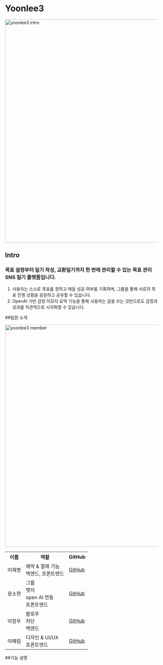 # Yoonlee3
<img width="1302" height="734" alt="yoonlee3 intro" src="https://github.com/user-attachments/assets/e439e101-5a5e-4fcc-bc4e-a3723b369222" />

## Intro
### 목표 설정부터 일기 작성, 교환일기까지 한 번에 관리할 수 있는 목표 관리 SNS 일기 플랫폼입니다.
1. 사용자는 스스로 목표를 정하고 매일 성공 여부를 기록하며, 그룹을 통해 서로의 목표 진행 상황을 응원하고 공유할 수 있습니다.
2. OpenAI 기반 감정 이모지 요약 기능을 통해 사용자는 글을 쓰는 것만으로도 감정과 성과를 직관적으로 시각화할 수 있습니다.

##팀원 소개

<img width="1300" height="731" alt="yoonlee3 member" src="https://github.com/user-attachments/assets/95b4789f-93b9-4b9d-9199-960b5742cc8e" />

<table> 
  <tr> <th>이름</th> <th>역할</th> <th>GitHub</th> </tr> 
  <tr> <td>이재명</td> <td>예약 & 결제 기능<br/>백엔드, 프론트엔드</td> <td><a href="https://github.com/your-github-id1">GitHub</a></td> </tr>
  <tr> <td>윤소현</td> <td>그룹<br/>뱃지<br/>open AI 연동<br/>프론트엔드</td> <td><a href="https://github.com/your-github-id2">GitHub</a></td> </tr> 
  <tr> <td>이정우</td> <td>팔로우<br/>차단<br/>백엔드</td> <td><a href="https://github.com/your-github-id3">GitHub</a></td> </tr>
  <tr> <td>이예림</td> <td>디자인 & UI/UX<br/>프론트엔드</td> <td><a href="https://github.com/your-github-id4">GitHub</a></td> </tr>
</table>
##기능 설명
